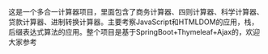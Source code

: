 这是一个多合一计算器项目，里面包含了商务计算器、四则计算器、科学计算器、贷款计算器、进制转换计算器。主要考察JavaScript和HTMLDOM的应用，栈，后缀表达式算法的应用。整个项目是基于SpringBoot+Thymeleaf+Ajax的，欢迎大家参考
